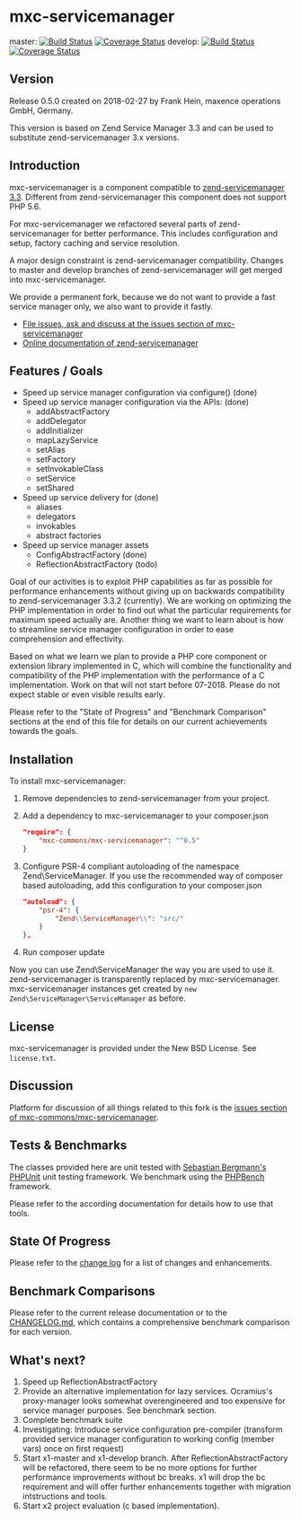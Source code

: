 # mxc-servicemanager

master:
[![Build Status](https://secure.travis-ci.org/mxc-commons/mxc-servicemanager.svg?branch=master)](https://secure.travis-ci.org/mxc-commons/mxc-servicemanager)
[![Coverage Status](https://coveralls.io/repos/github/mxc-commons/mxc-servicemanager/badge.svg?branch=master)](https://coveralls.io/github/mxc-commons/mxc-servicemanager?branch=master)
develop:
[![Build Status](https://secure.travis-ci.org/mxc-commons/mxc-servicemanager.svg?branch=develop)](https://secure.travis-ci.org/mxc-commons/mxc-servicemanager)
[![Coverage Status](https://coveralls.io/repos/github/mxc-commons/mxc-servicemanager/badge.svg?branch=develop)](https://coveralls.io/github/mxc-commons/mxc-servicemanager?branch=develop)

## Version

Release 0.5.0 created on 2018-02-27 by Frank Hein, maxence operations GmbH, Germany.

This version is based on Zend Service Manager 3.3 and can be used to substitute zend-servicemanager 3.x versions.

## Introduction

mxc-servicemanager is a component compatible to [zend-servicemanager  3.3](https://github.com/zendframework/zend-servicemanager "zend-servicemanager").
Different from zend-servicemanager this component does not support PHP 5.6.

For mxc-servicemanager we refactored several parts of zend-servicemanager for better performance. This includes configuration and setup, factory caching and service resolution.

A major design constraint is zend-servicemanager compatibility. Changes to master and develop branches of zend-servicemanager will get merged into mxc-servicemanager.

We provide a permanent fork, because we do not want to provide a fast service manager only, we also want to provide it fastly.


- [File issues, ask and discuss at the issues section of mxc-servicemanager](https://github.com/mxc-commons/mxc-servicemanager/issues)
- [Online documentation of zend-servicemanager](https://docs.zendframework.com/zend-servicemanager)

## Features / Goals

* Speed up service manager configuration via configure() (done)
* Speed up service manager configuration via the APIs: (done)
    * addAbstractFactory
    * addDelegator
    * addInitializer
    * mapLazyService
    * setAlias
    * setFactory
    * setInvokableClass
    * setService
    * setShared
* Speed up service delivery for (done)
    * aliases
    * delegators
    * invokables
    * abstract factories
* Speed up service manager assets
    * ConfigAbstractFactory (done)
    * ReflectionAbstractFactory (todo)

Goal of our activities is to exploit PHP capabilities as far as possible for performance enhancements without giving up on backwards compatibility to
zend-servicemanager 3.3.2 (currently). We are working on optimizing the PHP implementation in order to find out what the particular requirements for
maximum speed actually are. Another thing we want to learn about is how to streamline service manager configuration in order to ease comprehension and
effectivity.

Based on what we learn we plan to provide a PHP core component or extension library implemented in C, which will combine the functionality and
compatibility of the PHP implementation with the performance of a C implementation. Work on that will not start before 07-2018. Please do not expect stable or even visible results early.

Please refer to the "State of Progress" and "Benchmark Comparison" sections at the end of this file for details on our current achievements towards the goals.

## Installation

To install mxc-servicemanager:

1. Remove dependencies to zend-servicemanager from your project.

1. Add a dependency to mxc-servicemanager to your composer.json


    ```json
    "require": {
        "mxc-commons/mxc-servicemanager": "^0.5"
    }
    ```

2. Configure PSR-4 compliant autoloading of the namespace Zend\ServiceManager. If you use the recommended way of composer based autoloading, add this configuration to your composer.json

    ```json
    "autoload": {
        "psr-4": {
            "Zend\\ServiceManager\\": "src/"
        }
    },
    ```

3. Run composer update

Now you can use Zend\ServiceManager the way you are used to use it. zend-servicemanager is transparently replaced by mxc-servicemanager. mxc-servicemanager
instances get created by `new Zend\ServiceManager\ServiceManager` as before.

## License

mxc-servicemanager is provided under the New BSD License. See `license.txt`.

## Discussion

Platform for discussion of all things related to this fork is the [issues section of mxc-commons/mxc-servicemanager](https://github.com/mxc-commons/mxc-servicemanager/issues).

## Tests & Benchmarks

The classes provided here are unit tested with [Sebastian Bergmann's PHPUnit](https://github.com/sebastianbergmann/phpunit) unit testing framework.
We benchmark using the [PHPBench](https://github.com/phpbench/phpbench) framework.

Please refer to the according documentation for details how to use that tools.

## State Of Progress

Please refer to the [change log](CHANGELOG.md) for a list of changes and enhancements.

## Benchmark Comparisons

Please refer to the current release documentation or to the [CHANGELOG.md](CHANGELOG.md), which contains a comprehensive benchmark comparison for
each version.

## What's next?

1. Speed up ReflectionAbstractFactory
2. Provide an alternative implementation for lazy services. Ocramius's proxy-manager looks somewhat overengineered and too expensive for service manager purposes. See benchmark section.
3. Complete benchmark suite
4. Investigating: Introduce service configuration pre-compiler (transform provided service manager configuration to working config (member vars) once on first request)
5. Start x1-master and x1-develop branch. After ReflectionAbstractFactory will be refactored, there seem to be no more options for further performance improvements without bc breaks. x1 will drop the bc requirement and will offer further enhancements together with migration intstructions and tools.
6. Start x2 project evaluation (c based implementation).
